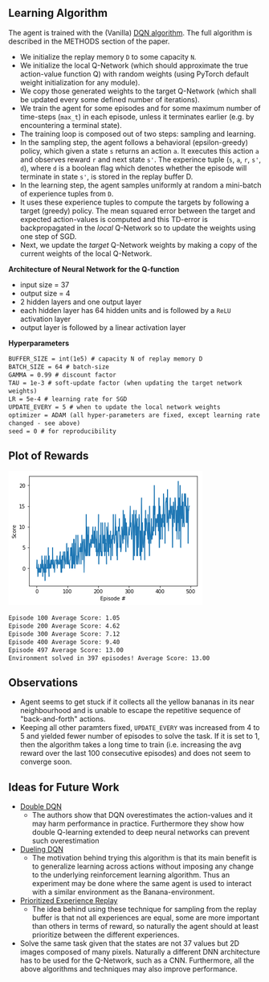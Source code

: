 
## Learning Algorithm

The agent is trained with the (Vanilla) [DQN algorithm](https://storage.googleapis.com/deepmind-media/dqn/DQNNaturePaper.pdf). The full algorithm is described in the METHODS section of the paper.
- We initialize the replay memory `D` to some capacity `N`.
- We initialize the local Q-Network (which should approximate the true action-value function Q) with random weights (using PyTorch default weight initialization for any module).
- We copy those generated weights to the target Q-Network (which shall be updated every some defined number of iterations).
- We train the agent for some episodes and for some maximum number of time-steps (`max_t`) in each episode, unless it terminates earlier (e.g. by encountering a terminal state).
- The training loop is composed out of two steps: sampling and learning.
- In the sampling step, the agent follows a behavioral (epsilon-greedy) policy, which given a state `s` returns an action `a`. It executes this action `a` and observes reward `r` and next state `s'`. The experince tuple (`s`, `a`, `r`, `s'`, `d`), where `d` is a boolean flag which denotes whether the episode will terminate in state `s'`, is stored in the replay buffer D.
- In the learning step, the agent samples uniformly at random a mini-batch of experience tuples from `D`.
- It uses these experience tuples to compute the targets by following a target (greedy) policy. The mean squared error between the target and expected action-values is computed and this TD-error is backpropagated in the *local* Q-Network so to update the weights using one step of SGD.
- Next, we update the *target* Q-Network weights by making a copy of the current weights of the local Q-Network.

**Architecture of Neural Network for the Q-function**

- input size = 37
- output size = 4
- 2 hidden layers and one output layer
- each hidden layer has 64 hidden units and is followed by a `ReLU` activation layer
- output layer is followed by a linear activation layer

**Hyperparameters**

```
BUFFER_SIZE = int(1e5) # capacity N of replay memory D
BATCH_SIZE = 64 # batch-size
GAMMA = 0.99 # discount factor
TAU = 1e-3 # soft-update factor (when updating the target network weights) 
LR = 5e-4 # learning rate for SGD
UPDATE_EVERY = 5 # when to update the local network weights
optimizer = ADAM (all hyper-parameters are fixed, except learning rate changed - see above)
seed = 0 # for reproducibility
```

## Plot of Rewards

![Scores](./results/scores_training.png)

```
Episode 100	Average Score: 1.05
Episode 200	Average Score: 4.62
Episode 300	Average Score: 7.12
Episode 400	Average Score: 9.40
Episode 497	Average Score: 13.00
Environment solved in 397 episodes!	Average Score: 13.00
```

## Observations

* Agent seems to get stuck if it collects all the yellow bananas in its near neighbourhood and is unable to escape the repetitive sequence of "back-and-forth" actions.
* Keeping all other paramters fixed, `UPDATE_EVERY` was increased from 4 to 5 and yielded fewer number of episodes to solve the task. If it is set to 1, then the algorithm takes a long time to train (i.e. increasing the avg reward over the last 100 consecutive episodes) and does not seem to converge soon.

## Ideas for Future Work


- [Double DQN](https://arxiv.org/abs/1509.06461)
  - The authors show that DQN overestimates the action-values and it may harm performance in practice. Furthermore they show how double Q-learning extended to deep neural networks can prevent such overestimation
- [Dueling DQN](https://arxiv.org/abs/1511.06581)
  - The motivation behind trying this algorithm is that its  main benefit is to generalize learning across actions without imposing any change to the underlying reinforcement learning algorithm. Thus an experiment may be done where the same agent is used to interact with a similar environment as the Banana-environment. 
- [Prioritized Experience Replay](https://arxiv.org/abs/1511.05952)
  - The idea behind using these technique for sampling from the replay buffer is that not all experiences are equal, some are more important than others in terms of reward, so naturally the agent should at least prioritize between the different experiences.
- Solve the same task given that the states are not 37 values but 2D images composed of many pixels. Naturally a different DNN architecture has to be used for the Q-Network, such as a CNN. Furthermore, all the above algorithms and techniques may also improve performance.
